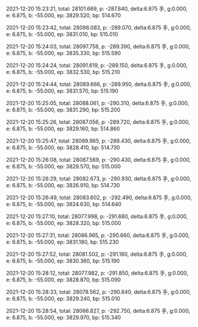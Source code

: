 2021-12-20 15:23:21, total: 28101.669, p: -287.840, delta:6.875 手, g:0.000, e: 6.875, b: -55.000, ep: 3829.520, bp: 514.670

2021-12-20 15:23:42, total: 28098.083, p: -289.070, delta:6.875 手, g:0.000, e: 6.875, b: -55.000, ep: 3831.010, bp: 515.010

2021-12-20 15:24:03, total: 28097.758, p: -289.390, delta:6.875 手, g:0.000, e: 6.875, b: -55.000, ep: 3835.330, bp: 515.590

2021-12-20 15:24:24, total: 28091.619, p: -289.150, delta:6.875 手, g:0.000, e: 6.875, b: -55.000, ep: 3832.530, bp: 515.210

2021-12-20 15:24:44, total: 28089.666, p: -289.950, delta:6.875 手, g:0.000, e: 6.875, b: -55.000, ep: 3831.570, bp: 515.190

2021-12-20 15:25:05, total: 28088.061, p: -290.310, delta:6.875 手, g:0.000, e: 6.875, b: -55.000, ep: 3831.290, bp: 515.200

2021-12-20 15:25:26, total: 28087.056, p: -289.720, delta:6.875 手, g:0.000, e: 6.875, b: -55.000, ep: 3829.160, bp: 514.860

2021-12-20 15:25:47, total: 28089.965, p: -289.430, delta:6.875 手, g:0.000, e: 6.875, b: -55.000, ep: 3828.410, bp: 514.730

2021-12-20 15:26:08, total: 28087.569, p: -290.430, delta:6.875 手, g:0.000, e: 6.875, b: -55.000, ep: 3829.570, bp: 515.000

2021-12-20 15:26:29, total: 28082.673, p: -290.930, delta:6.875 手, g:0.000, e: 6.875, b: -55.000, ep: 3826.910, bp: 514.730

2021-12-20 15:26:49, total: 28083.602, p: -292.490, delta:6.875 手, g:0.000, e: 6.875, b: -55.000, ep: 3824.630, bp: 514.640

2021-12-20 15:27:10, total: 28077.998, p: -291.680, delta:6.875 手, g:0.000, e: 6.875, b: -55.000, ep: 3828.320, bp: 515.000

2021-12-20 15:27:31, total: 28086.965, p: -290.660, delta:6.875 手, g:0.000, e: 6.875, b: -55.000, ep: 3831.180, bp: 515.230

2021-12-20 15:27:52, total: 28081.502, p: -291.160, delta:6.875 手, g:0.000, e: 6.875, b: -55.000, ep: 3830.360, bp: 515.190

2021-12-20 15:28:12, total: 28077.982, p: -291.850, delta:6.875 手, g:0.000, e: 6.875, b: -55.000, ep: 3828.870, bp: 515.090

2021-12-20 15:28:33, total: 28078.562, p: -290.840, delta:6.875 手, g:0.000, e: 6.875, b: -55.000, ep: 3829.240, bp: 515.010

2021-12-20 15:28:54, total: 28066.827, p: -292.750, delta:6.875 手, g:0.000, e: 6.875, b: -55.000, ep: 3829.970, bp: 515.340